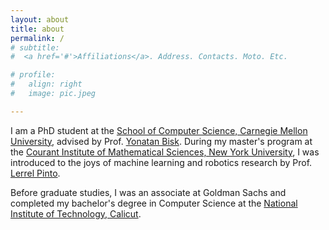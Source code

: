 ```yaml
---
layout: about
title: about
permalink: /
# subtitle:
#  <a href='#'>Affiliations</a>. Address. Contacts. Moto. Etc.

# profile:
#   align: right
#   image: pic.jpeg

---
```



I am a PhD student at the [School of Computer Science, Carnegie Mellon University](https://www.cs.cmu.edu/), advised by Prof. [Yonatan Bisk](https://yonatanbisk.com). During my master's program at the [Courant Institute of Mathematical Sciences, New York University](https://cims.nyu.edu), I was introduced to the joys of machine learning and robotics research by Prof. [Lerrel Pinto](https://www.lerrelpinto.com). 

Before graduate studies, I was an associate at Goldman Sachs and completed my bachelor's degree in Computer Science at the [National Institute of Technology, Calicut](https://nitc.ac.in/).
